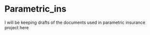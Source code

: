 # Parametric_ins
I will be keeping drafts of the documents used in parametric insurance project here
